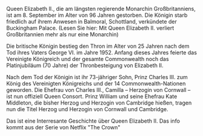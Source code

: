 Queen Elizabeth II., die am längsten regierende Monarchin Großbritanniens, ist am 8. September im Alter von 96 Jahren gestorben. Die Königin starb friedlich auf ihrem Anwesen in Balmoral, Schottland, verkündete der Buckingham Palace. (Lesen Sie hier: Mit Queen Elizabeth II. verliert Großbritannien mehr als nur eine Monarchin)

Die britische Königin bestieg den Thron im Alter von 25 Jahren nach dem Tod ihres Vaters George VI. im Jahre 1952. Anfang dieses Jahres feierte das Vereinigte Königreich und der gesamte Commonwealth noch das Platinjubiläum (70 Jahre) der Thronbesteigung von Elizabeth II. 

Nach dem Tod der Königin ist ihr 73-jähriger Sohn, Prinz Charles III. zum König des Vereinigten Königreichs und der 14 Commonwealth-Nationen geworden. Die Ehefrau von Charles III., Camilla – Herzogin von Cornwall – ist nun offiziell Queen Consort. Prinz William und seine Ehefrau Kate Middleton, die bisher Herzog und Herzogin von Cambridge hießen, tragen nun die Titel Herzog und Herzogin von Cornwall und Cambridge.

Das ist eine Interresante Geschichte über Queen Elizabeth II. Das info kommt aus der Serie von Netflix "The Crown"